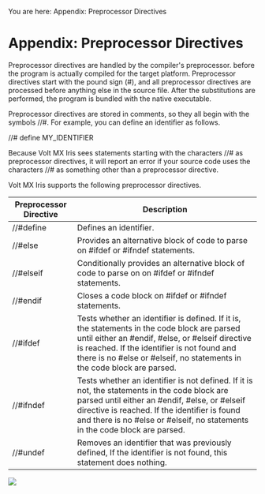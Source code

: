                             

You are here: Appendix: Preprocessor Directives

Appendix: Preprocessor Directives
=================================

Preprocessor directives are handled by the compiler's preprocessor. before the program is actually compiled for the target platform. Preprocessor directives start with the pound sign (#), and all preprocessor directives are processed before anything else in the source file. After the substitutions are performed, the program is bundled with the native executable.

Preprocessor directives are stored in comments, so they all begin with the symbols //#. For example, you can define an identifier as follows.

//# define MY\_IDENTIFIER

Because Volt MX Iris sees statements starting with the characters //# as preprocessor directives, it will report an error if your source code uses the characters //# as something other than a preprocessor directive.

Volt MX  Iris supports the following preprocessor directives.

| Preprocessor Directive | Description |
| --- | --- |
| //#define <identifier> | Defines an identifier. |
| //#else | Provides an alternative block of code to parse on #ifdef or #ifndef statements. |
| //#elseif | Conditionally provides an alternative block of code to parse on on #ifdef or #ifndef statements. |
| //#endif | Closes a code block on #ifdef or #ifndef statements. |
| //#ifdef <identifier> | Tests whether an identifier is defined. If it is, the statements in the code block are parsed until either an #endif, #else, or #elseif directive is reached. If the identifier is not found and there is no #else or #elseif, no statements in the code block are parsed. |
| //#ifndef <identifier> | Tests whether an identifier is not defined. If it is not, the statements in the code block are parsed until either an #endif, #else, or #elseif directive is reached. If the identifier is found and there is no #else or #elseif, no statements in the code block are parsed. |
| //#undef <identifier> | Removes an identifier that was previously defined, If the identifier is not found, this statement does nothing. |

![](resources/prettify/onload.png)
